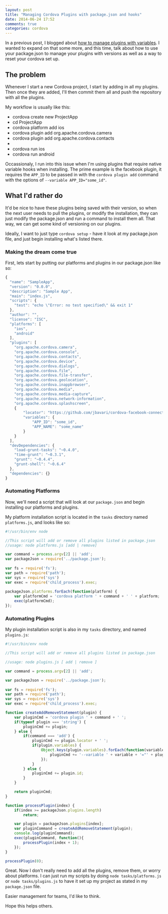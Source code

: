 ```yaml
---
layout: post
title: "Managing Cordova Plugins with package.json and hooks"
date: 2014-06-24 17:52
comments: true
categories: cordova
---
```


In a previous post, I blogged about [how to manage plugins with variables](http://jbavari.github.io/blog/2014/03/29/how-i-use-plugins-with-variables-in-phonegap-slash-cordova-applications/). I wanted to expand on that some more, and this time, talk about how to use your package.json to manage your plugins with versions as well as a way to reset your cordova set up.

## The problem

Whenever I start a new Cordova project, I start by adding in all my plugins. Then once they are added, I'll then commit them all and push the repository with all the plugins. 

My workflow is usually like this:

* cordova create new ProjectApp
* cd ProjectApp
* cordova platform add ios
* cordova plugin add org.apache.cordova.camera
* cordova plugin add org.apache.cordova.contacts
* <insert more plugin statements for every plugin we want>
* cordova run ios
* cordova run android


Occassionaly, I run into this issue when I'm using plugins that require native variable hooks when installing. The prime example is the facebook plugin, it requires the `APP_ID` to be passed in with the `cordova plugin add` command with the options of `--variable APP_ID="some_id"`.

## What I'd rather do

It'd be nice to have these plugins being saved with their version, so when the next user needs to pull the plugins, or modify the installation, they can just modify the package.json and run a command to install them all. That way, we can get some kind of versioning on our plugins.

Ideally, I want to just type `cordova setup` - have it look at my package.json file, and just begin installing what's listed there.

### Making the dream come true

First, lets start by putting our platforms and plugins in our package.json like so:

``` js
{
  "name": "SampleApp",
  "version": "0.0.0",
  "description": "Sample App",
  "main": "index.js",
  "scripts": {
    "test": "echo \"Error: no test specified\" && exit 1"
  },
  "author": "",
  "license": "ISC",
  "platforms": [
    "ios",
    "android"
  ],
  "plugins": [
    "org.apache.cordova.camera",
    "org.apache.cordova.console",
    "org.apache.cordova.contacts",
    "org.apache.cordova.device",
    "org.apache.cordova.dialogs",
    "org.apache.cordova.file",
    "org.apache.cordova.file-transfer",
    "org.apache.cordova.geolocation",
    "org.apache.cordova.inappbrowser",
    "org.apache.cordova.media",
    "org.apache.cordova.media-capture",
    "org.apache.cordova.network-information",
    "org.apache.cordova.splashscreen",
    {
    	"locator": "https://github.com/jbavari/cordova-facebook-connect.git",
    	"variables": {
    		"APP_ID": "some_id",
    		"APP_NAME": "some_name"
	    }
	}
  ],
  "devDependencies": {
    "load-grunt-tasks": "~0.4.0",
    "time-grunt": "~0.3.1",
    "grunt": "~0.4.4",
    "grunt-shell": "~0.6.4"
  },
  "dependencies": {}
}

```

### Automating Platforms

Now, we'll need a script that will look at our `package.json` and begin installing our platforms and plugins. 

My platform installation script is located in the `tasks` directory named `platforms.js`, and looks like so:

``` js
#!/usr/bin/env node

//This script will add or remove all plugins listed in package.json
//usage: node platforms.js [add | remove]

var command = process.argv[2] || 'add';
var packageJson = require('../package.json');
 
var fs = require('fs');
var path = require('path');
var sys = require('sys')
var exec = require('child_process').exec;
 
packageJson.platforms.forEach(function(platform) {
    var platformCmd = 'cordova platform ' + command + ' ' + platform;
    exec(platformCmd);
});
```

### Automating Plugins

My plugin installation script is also in my `tasks` directory, and named `plugins.js`:

``` js
#!/usr/bin/env node

//This script will add or remove all plugins listed in package.json

//usage: node plugins.js [ add | remove ]

var command = process.argv[2] || 'add';

var packageJson = require('../package.json');
 
var fs = require('fs');
var path = require('path');
var sys = require('sys')
var exec = require('child_process').exec;

function createAddRemoveStatement(plugin) {
    var pluginCmd = 'cordova plugin ' + command + ' ';
    if(typeof plugin === 'string') {
        pluginCmd += plugin;
    } else {
        if(command === 'add') {
            pluginCmd += plugin.locator + ' ';
            if(plugin.variables) {
                Object.keys(plugin.variables).forEach(function(variable){
                    pluginCmd += '--variable ' + variable + '="' + plugin.variables[variable] + '" ';
                });
            }
        } else {
            pluginCmd += plugin.id;
        }
    }

    return pluginCmd;
}

function processPlugin(index) {
    if(index >= packageJson.plugins.length)
        return;

    var plugin = packageJson.plugins[index];
    var pluginCommand = createAddRemoveStatement(plugin);
    console.log(pluginCommand);
    exec(pluginCommand, function(){
        processPlugin(index + 1);
    });
}

processPlugin(0);
```

Great. Now I don't really need to add all the plugins, remove them, or worry about platforms. I can just run my scripts by doing `node tasks/platforms.js` or `node tasks/plugins.js` to have it set up my project as stated in my `package.json` file.

Easier management for teams, I'd like to think.

Hope this helps others.